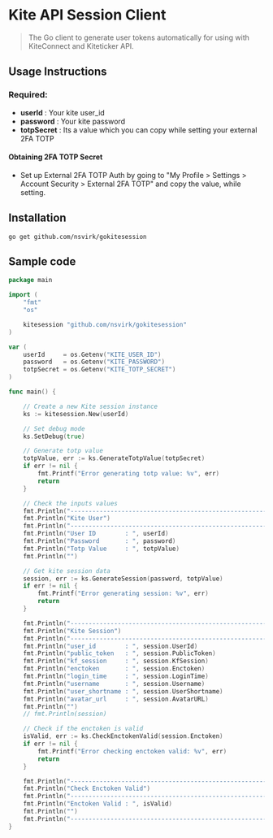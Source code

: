 # Kite API Session Client

> The Go client to generate user tokens automatically for using with KiteConnect and Kiteticker API.

## Usage Instructions

### Required:

- **userId** : Your kite user_id
- **password** : Your kite password
- **totpSecret** : Its a value which you can copy while setting your external 2FA TOTP

#### Obtaining 2FA TOTP Secret

- Set up External 2FA TOTP Auth by going to "My Profile > Settings > Account Security > External 2FA TOTP" and copy the value, while setting.

## Installation

```
go get github.com/nsvirk/gokitesession
```

## Sample code

```go
package main

import (
	"fmt"
	"os"

	kitesession "github.com/nsvirk/gokitesession"
)

var (
	userId     = os.Getenv("KITE_USER_ID")
	password   = os.Getenv("KITE_PASSWORD")
	totpSecret = os.Getenv("KITE_TOTP_SECRET")
)

func main() {

	// Create a new Kite session instance
	ks := kitesession.New(userId)

	// Set debug mode
	ks.SetDebug(true)

	// Generate totp value
	totpValue, err := ks.GenerateTotpValue(totpSecret)
	if err != nil {
		fmt.Printf("Error generating totp value: %v", err)
		return
	}

	// Check the inputs values
	fmt.Println("--------------------------------------------------------------")
	fmt.Println("Kite User")
	fmt.Println("--------------------------------------------------------------")
	fmt.Println("User ID     	: ", userId)
	fmt.Println("Password     	: ", password)
	fmt.Println("Totp Value  	: ", totpValue)
	fmt.Println("")

	// Get kite session data
	session, err := ks.GenerateSession(password, totpValue)
	if err != nil {
		fmt.Printf("Error generating session: %v", err)
		return
	}

	fmt.Println("--------------------------------------------------------------")
	fmt.Println("Kite Session")
	fmt.Println("--------------------------------------------------------------")
	fmt.Println("user_id     	: ", session.UserId)
	fmt.Println("public_token	: ", session.PublicToken)
	fmt.Println("kf_session   	: ", session.KfSession)
	fmt.Println("enctoken    	: ", session.Enctoken)
	fmt.Println("login_time  	: ", session.LoginTime)
	fmt.Println("username   	: ", session.Username)
	fmt.Println("user_shortname	: ", session.UserShortname)
	fmt.Println("avatar_url  	: ", session.AvatarURL)
	fmt.Println("")
	// fmt.Println(session)

	// Check if the enctoken is valid
	isValid, err := ks.CheckEnctokenValid(session.Enctoken)
	if err != nil {
		fmt.Printf("Error checking enctoken valid: %v", err)
		return
	}

	fmt.Println("--------------------------------------------------------------")
	fmt.Println("Check Enctoken Valid")
	fmt.Println("--------------------------------------------------------------")
	fmt.Println("Enctoken Valid	: ", isValid)
	fmt.Println("")
	fmt.Println("--------------------------------------------------------------")
}

```
